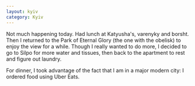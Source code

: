 ```yaml
---
layout: kyiv
category: Kyiv
---
```


Not much happening today. Had lunch at Katyusha's, varenyky and borsht. Then I returned to the Park of Eternal Glory (the one with the obelisk) to enjoy the view for a while. Though I really wanted to do more, I decided to go to Silpo for more water and tissues, then back to the apartment to rest and figure out laundry.

For dinner, I took advantage of the fact that I am in a major modern city: I ordered food using Uber Eats.